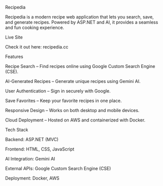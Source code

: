 Recipedia

Recipedia is a modern recipe web application that lets you search, save, and generate recipes. Powered by ASP.NET and AI, it provides a seamless and fun cooking experience.

Live Site

Check it out here: recipedia.cc

Features

Recipe Search – Find recipes online using Google Custom Search Engine (CSE).

AI-Generated Recipes – Generate unique recipes using Gemini AI.

User Authentication – Sign in securely with Google.

Save Favorites – Keep your favorite recipes in one place.

Responsive Design – Works on both desktop and mobile devices.

Cloud Deployment – Hosted on AWS and containerized with Docker.

Tech Stack

Backend: ASP.NET (MVC)

Frontend: HTML, CSS, JavaScript

AI Integration: Gemini AI

External APIs: Google Custom Search Engine (CSE)

Deployment: Docker, AWS

